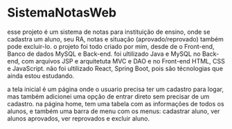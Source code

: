 # SistemaNotasWeb
esse projeto é um sistema de notas para instituição de ensino, onde se cadastra um aluno, seu RA, notas e situação (aprovado/reprovado) também pode excluir-lo.
o projeto foi todo criado por mim, desde de o Front-end,  Banco de dados MySQL e  Back-end.
foi ultilizado Java e MySQL no Back-end, com arquivos JSP e arquitetuta MVC e DAO
e no Front-end HTML, CSS e JavaScript.
não foi ultilizado React, Spring Boot, pois são técnologias que ainda estou estudando.

a tela inicial é um página onde o usuario precisa ter um cadastro para logar, mas também adicionei uma opção de entrar direto sem precisar de um cadastro.
na página home, tem uma tabela com as informações de todos os alunos, e também uma barra de menu com os menus: cadastrar aluno, ver alunos aprovados, ver reprovados e excluir aluno.

